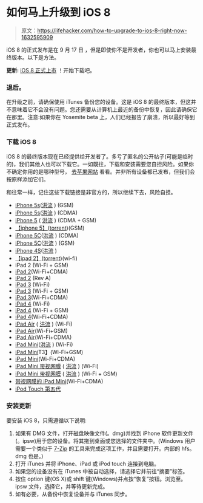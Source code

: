 # 如何马上升级到 iOS 8

> 原文：<https://lifehacker.com/how-to-upgrade-to-ios-8-right-now-1632595909>

iOS 8 的正式发布是在 9 月 17 日 ，但是即使你不是开发者，你也可以马上安装最终版本。以下是方法。



**更新:** [iOS 8 正式上市](https://lifehacker.com/all-the-new-stuff-in-ios-8-1584893352) ！开始下载吧。

### 退后。

在升级之前，请确保使用 iTunes 备份您的设备。这是 iOS 8 的最终版本，但这并不意味着它不会没有问题。您还需要从计算机上最近的备份中恢复，因此请确保它在那里。注意:如果你在 Yosemite beta 上，人们已经报告了崩溃，所以最好等到正式发布。

### 下载 iOS 8

iOS 8 的最终版本现在已经提供给开发者了。多亏了匿名的公开帖子(可能是临时的)，我们其他人也可以下载它。一如既往，下载和安装需要您自担风险。如果你不确定你用的是哪种型号， [去苹果网站](http://support.apple.com/kb/ht3939) 看看。并非所有设备都已发布，但我们会按原样添加它们。

和往常一样，记住这些下载链接是非官方的，所以继续下去，风险自担。

*   [iPhone 5s](https://mega.co.nz/#!8chVRKbZ!nJEVbeaiE3EKpPh_JfS13n98g7t2HjGoNQw6t3fxHh4)([洪流](https://kickass.to/ios-8-ios8-gm-gold-master-final-build-12a365-with-activation-for-iphone-5s-model-a1457-a1518-a1528-a1530-t9559947.html) ) (GSM)
*   [iPhone 5s](https://mega.co.nz/#!y1xmjCzJ!MRbycYrkzOdrDLiGB4U0B5ZJ248LWv_cQkBRe6jf55Y)([洪流](https://kickass.to/ios-8-gm-seed-iphone-5s-model-a1453-a1533-12a365-t9560475.html) ) (CDMA)
*   [iPhone 5](https://mega.co.nz/#!K4MgmZAZ!aJAvwxcAlROwG-DjBrusrYjtvgpvdAezz518kLydY90) ( [洪流](https://kickass.to/ios-8-ios8-gm-gold-master-final-build-12a365-with-activation-for-iphone-5-model-a1429-cdma-t9560044.html) ) (CDMA + GSM)
*   [【iphone 5】](https://mega.co.nz/#!mhJCia6B!iCq08iiK9qffk_1vcUQvdAY15jexyVW5JfAG8KRSHJw)([torrent](https://kickass.to/ios-8-ios8-gm-gold-master-final-build-12a365-with-activation-for-iphone-5-model-a1428-gsm-t9560358.html))(GSM)
*   [iPhone 5C](http://bayfiles.net/file/1kpNm/RnG3b1/ios_8_gm_seed_iphone_5c_model_a1456_a1532_12a365.zip)([洪流](https://kickass.to/ios-8-gm-seed-iphone-5c-model-a1456-a1532-12a365-t9560476.html) ) (CDMA)
*   [iPhone 5C](http://bayfiles.net/file/1kpNc/ZAH9kI/ios_8_gm_seed_iphone_5c_model_a1507_a1516_a1526_a1529_12a365.zip)([洪流](https://kickass.to/ios-8-gm-seed-iphone-5c-model-a1507-a1516-a1526-a1529-12a365-t9560478.html) ) (GSM)
*   [iPhone 4S](https://mega.co.nz/#!6gFBVDpY!OXRFLv_SCkhcSnflxazPVsTndNmwnjdQLVqLKKQE7J8)([洪流](https://kickass.to/ios-8-ios8-gm-gold-master-final-build-12a365-with-activation-for-iphone-4s-t9560098.html) )
*   [【ipad 2】](http://bayfiles.net/file/1kpWV/FnMkQ9/ios_8_gm_seed_ipad_2_wifi_12a365.zip)([torrent](https://kickass.to/ios-8-ios8-gm-gold-master-final-build-12a365-with-activation-for-ipad-2-wi-fi-t9560506.html))(wi-fi)
*   iPad 2 (Wi-Fi + GSM)
*   [iPad 2](https://mega.co.nz/#!6xxgGb6B!EwiJT5g8cmfcCcZNC8HzeMvulGIIKBMWAbJHuYeNjOI)(Wi-Fi+CDMA)
*   [iPad 2](https://mega.co.nz/#!74wylLoL!lZOjf6dliVav-0ykuZFwgKch-EaTbHDuK0W9tTfFVPE) (Rev A)
*   [iPad 3](https://mega.co.nz/#!r903RDQK!VYUeKTZiuCmtz9F64dqf7S-IoCNKzTTaf5RA5BZMFvE) (Wi-Fi)
*   [iPad 3](http://bayfiles.net/file/1kpZi/m1wyNM/ios_8_gm_seed_ipad_wifi_cellular_model_for_att_12a365.zip) (Wi-Fi + GSM)
*   [iPad 3](https://mega.co.nz/#!qlhSDaTS!wsTVPdN9_XorPmIgRCjVYqxvMSGd8Xte_5OcOKjgZVQ)(Wi-Fi+CDMA)
*   [iPad 4](http://bayfiles.net/file/1kpR9/1KNEtO/ios_8_gm_seed_ipad_4th_generation_model_a1458_12a365.zip) (Wi-Fi)
*   [iPad 4](http://bayfiles.net/file/1kpQu/T3G3ff/ios_8_gm_seed_ipad_4th_generation_model_a1460_12a365.zip) (Wi-Fi + GSM)
*   [iPad 4](http://bayfiles.net/file/1kpQu/T3G3ff/ios_8_gm_seed_ipad_4th_generation_model_a1460_12a365.zip)(Wi-Fi+CDMA)
*   [iPad Air](http://bayfiles.net/file/1kpQ2/tPk3aJ/ios_8_gm_seed_ipad_air_model_a1474_12a365.zip) ( [洪流](https://kickass.to/ios-8-ios8-gm-gold-master-final-build-12a365-with-activation-for-ipad-air-model-a1474-t9560403.html) ) (Wi-Fi)
*   [iPad Air](http://bayfiles.net/file/1kpON/HSIgbs/ios_8_gm_seed_ipad_air_model_a1475_12a365.zip)(Wi-Fi+GSM)
*   [iPad Air](http://bayfiles.net/file/1kpPy/LVEaRt/ios_8_gm_seed_ipad_air_model_a1476_12a365.zip)(Wi-Fi+CDMA)
*   [iPad Mini](http://bayfiles.net/file/1kpTk/XLW03b/ios_8_gm_seed_ipad_mini_model_a1432_12a365.zip)([洪流](https://kickass.to/ios-8-ios8-gm-gold-master-final-build-12a365-with-activation-for-ipad-mini-model-a1432-t9560308.html) ) (Wi-Fi)
*   [iPad Mini](http://bayfiles.net/file/1kpUG/05vovC/ios_8_gm_seed_ipad_mini_model_a1454_12a365.zip)T3】(Wi-Fi+GSM)
*   [iPad Mini](http://bayfiles.net/file/1kpUi/f5ifAP/ios_8_gm_seed_ipad_mini_model_a1455_12a365.zip)(Wi-Fi+CDMA)
*   [iPad Mini 带视网膜](https://yadi.sk/d/Opa6wC-7bLJyU) ( [洪流](https://kickass.to/ios-8-ios8-gm-gold-master-final-build-12a365-with-activation-for-ipad-mini-model-a1489-t9560501.html) ) (Wi-Fi)
*   [iPad Mini 带视网膜](http://bayfiles.net/file/1kpS3/fSAz07/ios_8_gm_seed_ipad_mini_model_a1490_12a365.zip) ( [洪流](https://kickass.to/ios-8-ios8-gm-gold-master-final-build-12a365-with-activation-for-ipad-mini-model-a1490-t9560620.html) ) (Wi-Fi + GSM)
*   [带视网膜的 iPad Mini](http://bayfiles.net/file/1kpTO/kevcyf/ios_8_gm_seed_ipad_mini_model_a1491_12a365.zip)(Wi-Fi+CDMA)
*   [iPod Touch 第五代](https://mega.co.nz/#!mgdXHaTJ!F8NROKwaWiUFZWIR-KQ40tHzCA3qG_TbGXX_wYmsuMs)

### 安装更新

要安装 iOS 8，只需遵循以下说明:

1.  如果有 DMG 文件，打开磁盘映像文件(。dmg)并找到 iPhone 软件更新文件(。ipsw)用于您的设备。将其拖到桌面或您选择的文件夹中。(Windows 用户需要一个类似于 [7-Zip](http://www.7-zip.org/) 的工具来完成这项工作，并且需要打开。内部的 hfs。dmg 也是。)
2.  打开 iTunes 并将 iPhone、iPad 或 iPod touch 连接到电脑。
3.  如果您的设备没有在 iTunes 中被自动选择，请选择它并前往“摘要”标签。
4.  按住 option 键(OS X)或 shift 键(Windows)并点按“恢复”按钮。浏览至。ipsw 文件，选择它，并等待更新完成。
5.  如有必要，从备份中恢复设备并与 iTunes 同步。